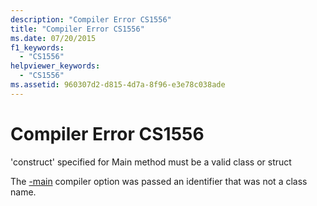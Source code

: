 ```yaml
---
description: "Compiler Error CS1556"
title: "Compiler Error CS1556"
ms.date: 07/20/2015
f1_keywords: 
  - "CS1556"
helpviewer_keywords: 
  - "CS1556"
ms.assetid: 960307d2-d815-4d7a-8f96-e3e78c038ade
---
```

# Compiler Error CS1556
'construct' specified for Main method must be a valid class or struct  
  
 The [-main](../language-reference/compiler-options/main-compiler-option.md) compiler option was passed an identifier that was not a class name.
